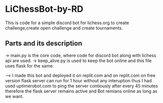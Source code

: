 # LiChessBot-by-RD
This is code for a simple discord bot for lichess.org  to create challenge,create open challenge and create tournaments.

## Parts and its description

-> main.py is the core code, where code for discord bot along with lichess api are used.
-> keep_alive.py is used to keep the bot online and this file uses flask for the same.

--> I made this bot and deployed it on replit.com and on replit.com on free version flask server can run for 1 hour without any interuption thus I had used uptimerobot.com to ping the server contiously after every 45 minutes therefore the flask server remains active and Bot remians online as long as we want.
